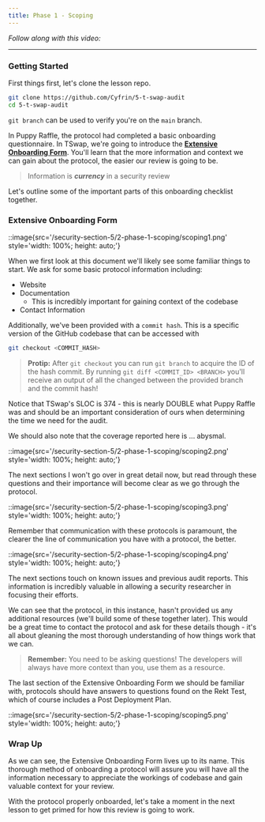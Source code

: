 ```yaml
---
title: Phase 1 - Scoping
---
```


_Follow along with this video:_

---

### Getting Started

First things first, let's clone the lesson repo.

```bash
git clone https://github.com/Cyfrin/5-t-swap-audit
cd 5-t-swap-audit
```

`git branch` can be used to verify you're on the `main` branch.

In Puppy Raffle, the protocol had completed a basic onboarding questionnaire. In TSwap, we're going to introduce the [**Extensive Onboarding Form**](https://github.com/Cyfrin/5-t-swap-audit/blob/main/t-swap-onboarded.md). You'll learn that the more information and context we can gain about the protocol, the easier our review is going to be.

> Information is **_currency_** in a security review

Let's outline some of the important parts of this onboarding checklist together.

### Extensive Onboarding Form

::image{src='/security-section-5/2-phase-1-scoping/scoping1.png' style='width: 100%; height: auto;'}

When we first look at this document we'll likely see some familiar things to start. We ask for some basic protocol information including:

- Website
- Documentation
  - This is incredibly important for gaining context of the codebase
- Contact Information

Additionally, we've been provided with a `commit hash`. This is a specific version of the GitHub codebase that can be accessed with

```bash
git checkout <COMMIT_HASH>
```

> **Protip:** After `git checkout` you can run `git branch` to acquire the ID of the hash commit. By running `git diff <COMMIT_ID> <BRANCH>` you'll receive an output of all the changed between the provided branch and the commit hash!

Notice that TSwap's SLOC is 374 - this is nearly DOUBLE what Puppy Raffle was and should be an important consideration of ours when determining the time we need for the audit.

We should also note that the coverage reported here is ... abysmal.

::image{src='/security-section-5/2-phase-1-scoping/scoping2.png' style='width: 100%; height: auto;'}

The next sections I won't go over in great detail now, but read through these questions and their importance will become clear as we go through the protocol.

::image{src='/security-section-5/2-phase-1-scoping/scoping3.png' style='width: 100%; height: auto;'}

Remember that communication with these protocols is paramount, the clearer the line of communication you have with a protocol, the better.

::image{src='/security-section-5/2-phase-1-scoping/scoping4.png' style='width: 100%; height: auto;'}

The next sections touch on known issues and previous audit reports. This information is incredibly valuable in allowing a security researcher in focusing their efforts.

We can see that the protocol, in this instance, hasn't provided us any additional resources (we'll build some of these together later). This would be a great time to contact the protocol and ask for these details though - it's all about gleaning the most thorough understanding of how things work that we can.

> **Remember:** You need to be asking questions! The developers will always have more context than you, use them as a resource.

The last section of the Extensive Onboarding Form we should be familiar with, protocols should have answers to questions found on the Rekt Test, which of course includes a Post Deployment Plan.

::image{src='/security-section-5/2-phase-1-scoping/scoping5.png' style='width: 100%; height: auto;'}

### Wrap Up

As we can see, the Extensive Onboarding Form lives up to its name. This thorough method of onboarding a protocol will assure you will have all the information necessary to appreciate the workings of codebase and gain valuable context for your review.

With the protocol properly onboarded, let's take a moment in the next lesson to get primed for how this review is going to work.
